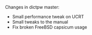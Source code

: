 Changes in dictpw master:

- Small performance tweak on UCRT
- Small tweaks to the manual
- Fix broken FreeBSD capsicum usage

